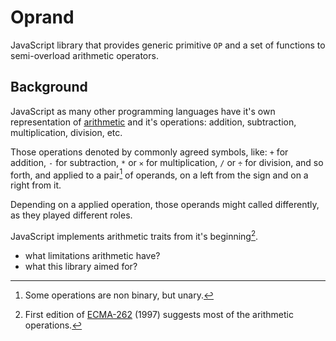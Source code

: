 # Oprand

JavaScript library that provides generic primitive `OP` and a set of functions
to semi-overload arithmetic operators.

## Background

JavaScript as many other programming languages have it's own representation of
[arithmetic](https://en.wikipedia.org/wiki/Arithmetic) and it's operations:
addition, subtraction, multiplication, division, etc.

Those operations denoted by commonly agreed symbols, like: `+` for addition,
`-` for subtraction, `*` or `✕` for multiplication, `/` or `÷` for division,
and so forth, and applied to a pair[^1] of operands, on a left from the sign and
on a right from it.

Depending on a applied operation, those operands might called differently, as
they played different roles.

JavaScript implements arithmetic traits from it's beginning[^2].

[^1]: Some operations are non binary, but unary.

[^2]: First edition of [ECMA-262](https://www.ecma-international.org/wp-content/uploads/ECMA-262_1st_edition_june_1997.pdf) (1997) suggests most of the arithmetic operations.

- what limitations arithmetic have?
- what this library aimed for?


